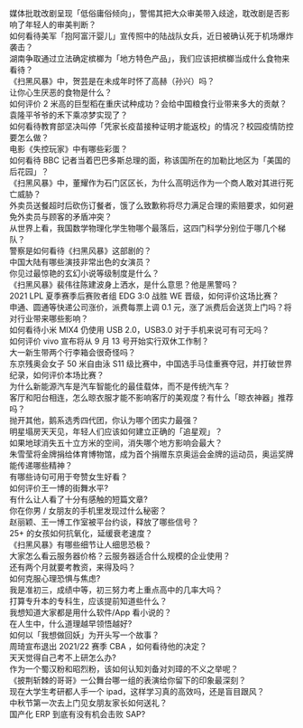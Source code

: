 媒体批耽改剧呈现「低俗庸俗倾向」，警惕其把大众审美带入歧途，耽改剧是否影响了年轻人的审美判断？  
如何看待美军「抱阿富汗婴儿」宣传照中的陆战队女兵，近日被确认死于机场爆炸袭击？  
湖南争取通过立法确定槟榔为「地方特色产品」，我们应该把槟榔当成什么食物来看待？  
《扫黑风暴》中，贺芸是在未成年时怀了高赫（孙兴）吗？  
让你心生厌恶的食物是什么？  
如何评价 2 米高的巨型稻在重庆试种成功？会给中国粮食行业带来多大的贡献？袁隆平爷爷的禾下乘凉梦实现了？  
如何看待教育部坚决叫停「凭家长疫苗接种证明才能返校」的情况？校园疫情防控要怎么做？  
电影《失控玩家》中有哪些彩蛋？  
如何看待 BBC 记者当着巴巴多斯总理的面，称该国所在的加勒比地区为「美国的后花园」？  
《扫黑风暴》中，董耀作为石门区区长，为什么高明远作为一个商人敢对其进行死亡威胁？  
外卖员送餐超时后砍伤订餐者，饿了么致歉称将尽力满足合理的索赔要求，如何避免外卖员与顾客的矛盾冲突？  
从世界上看，我国数学物理化学生物哪个最落后，这四门科学分别位于哪几个梯队？  
警察是如何看待《扫黑风暴》这部剧的？  
中国大陆有哪些演技非常出色的女演员？  
你见过最惊艳的玄幻小说等级制度是什么？  
《扫黑风暴》裴伟往陈建波身上洒水，是什么意思？他是黑警吗？  
2021 LPL 夏季赛季后赛败者组 EDG 3:0 战胜 WE 晋级，如何评价这场比赛？  
申通、圆通等快递公司涨价，派费每票上调 0.1 元，涨了派费后会送货上门吗？将对行业带来哪些影响？  
如何看待小米 MIX4 仍使用 USB 2.0，USB3.0 对于手机来说可有可无吗？  
如何评价 vivo 宣布将从 9 月 13 号开始实行双休工作制？  
大一新生带两个行李箱会很奇怪吗？  
东京残奥会女子 50 米自由泳 S11 级比赛中，中国选手马佳重赛夺冠，并打破世界纪录，如何评价本场比赛？  
为什么新能源汽车是汽车智能化的最佳载体，而不是传统汽车？  
客厅和阳台相连，怎么晾衣服才能不影响客厅的美观度？有什么「晾衣神器」推荐吗？  
抛开其他，鹅系选秀四代团，你认为哪个团实力最强？  
明星塌房天天见，年轻人们应该如何建立正确的「追星观」？  
如果地球消失五十立方米的空间，消失哪个地方影响会最大？  
朱雪莹将金牌捐给体育博物馆，成为首个捐赠东京奥运会金牌的运动员，奥运奖牌能传递哪些精神？  
有哪些诗句可用于夸赞女生好看？  
如何评价王一博的街舞水平?  
有什么让人看了十分有感触的短篇文章?  
你在你男 / 女朋友的手机里发现过什么秘密？  
赵丽颖、王一博工作室被平台约谈，释放了哪些信号？  
25+ 的女孩如何抗氧化，延缓衰老速度？  
《扫黑风暴》有哪些细节让人细思恐极？  
大家怎么看云服务器价格？云服务器适合什么规模的企业使用？  
还有两个月就要考教资，来得及吗？  
如何克服心理恐惧与焦虑?  
我是准初三，成绩中等，初三努力考上重点高中的几率大吗？  
打算专升本的专科生，应该提前知道些什么？  
我想知道大家都是用什么软件/App 看小说的？  
在人生中，什么道理越早领悟越好?  
如何以「我想做回妖」为开头写一个故事？  
周琦宣布退出 2021/22 赛季 CBA ，如何看待他的决定？  
天天觉得自己考不上研怎么办?  
作为一个蜀汉粉和昭烈粉，该如何认知刘备对刘璋的不义之举呢？  
《披荆斩棘的哥哥》一公舞台哪一组的表演给你留下的印象最深刻？  
现在大学生考研都人手一个 ipad，这样学习真的高效吗，还是盲目跟风？  
中秋节第一次去上门见女朋友家长如何送礼？  
国产化 ERP 到底有没有机会击败 SAP?  
